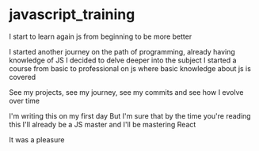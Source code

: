 # javascript_training
I start to learn again js from beginning to be more better

I started another journey on the path of programming, already having knowledge of JS I decided to delve deeper into the subject
I started a course from basic to professional on js
where basic knowledge about js is covered

See my projects, see my journey, see my commits and see how I evolve over time

I'm writing this on my first day
But I'm sure that by the time you're reading this I'll already be a JS master and I'll be mastering React

It was a pleasure
